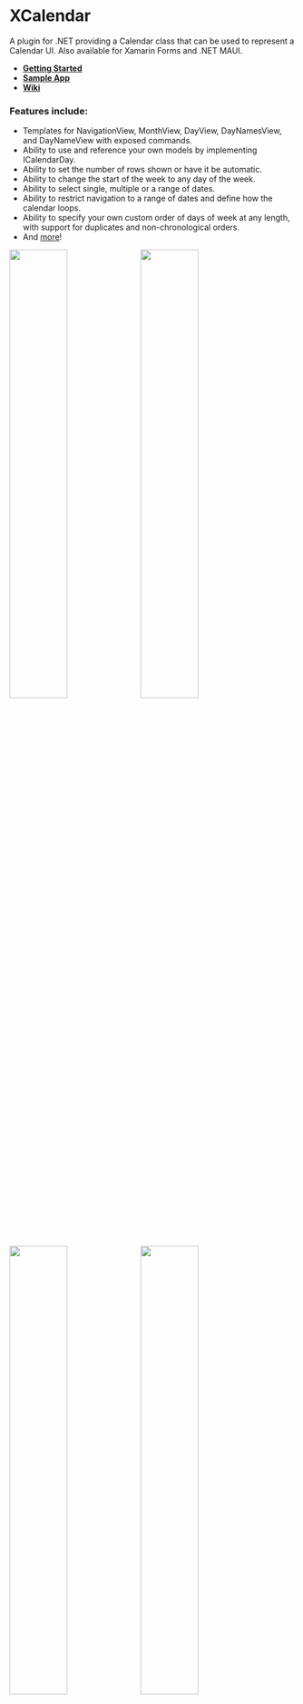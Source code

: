 # XCalendar
A plugin for .NET providing a Calendar class that can be used to represent a Calendar UI. Also available for Xamarin Forms and .NET MAUI.

* **[Getting Started](https://github.com/ME-MarvinE/XCalendar/wiki/Getting-Started)**
* **[Sample App](https://github.com/ME-MarvinE/XCalendar/wiki/Sample-App)**
* **[Wiki](https://github.com/ME-MarvinE/XCalendar/wiki)**

### Features include:
* Templates for NavigationView, MonthView, DayView, DayNamesView, and DayNameView with exposed commands.
* Ability to use and reference your own models by implementing ICalendarDay.
* Ability to set the number of rows shown or have it be automatic.
* Ability to change the start of the week to any day of the week.
* Ability to select single, multiple or a range of dates.
* Ability to restrict navigation to a range of dates and define how the calendar loops.
* Ability to specify your own custom order of days of week at any length, with support for duplicates and non-chronological orders.
* And [more](https://github.com/ME-MarvinE/XCalendar/wiki/CalendarView)!

<img src="https://user-images.githubusercontent.com/73718829/150847171-290910bf-1751-409d-a622-39d3e14687b4.jpg" width="45%"> <img src="https://user-images.githubusercontent.com/73718829/150847175-e03ca411-3d94-48d0-a53f-6fd8562ceac1.jpg" width="45%"> <img src="https://user-images.githubusercontent.com/73718829/150847218-c1cc3faf-1860-4914-b84b-207c1145cc87.jpg" width="45%"> <img src="https://user-images.githubusercontent.com/73718829/150847183-11043f0b-9de5-434d-8e8b-f93b8c07c003.jpg" width="45%"> <img src="https://user-images.githubusercontent.com/73718829/150847188-809994a2-dc3e-4789-965b-b8237875ba3b.jpg" width="45%"> <img src="https://user-images.githubusercontent.com/73718829/150847213-fa0e9379-7ca1-475e-aeb5-accef9b7b6e8.jpg" width="45%">
